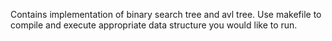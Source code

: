 Contains implementation of binary search tree and avl tree. Use makefile to compile and execute appropriate data structure you would like to run.
